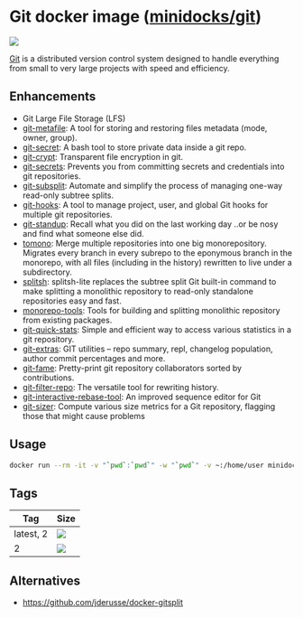 Git docker image ([minidocks/git](https://hub.docker.com/r/minidocks/git))
==========================================================================

![](https://upload.wikimedia.org/wikipedia/commons/thumb/e/e0/Git-logo.svg/150px-Git-logo.svg.png)

[Git](https://git-scm.com/) is a distributed version control system designed to
handle everything from small to very large projects with speed and efficiency.

Enhancements
------------

- Git Large File Storage (LFS)
- [git-metafile](https://github.com/jirutka/git-metafile): A tool for storing
  and restoring files metadata (mode, owner, group).
- [git-secret](https://git-secret.io/): A bash tool to store private data inside
  a git repo.
- [git-crypt](https://www.agwa.name/projects/git-crypt/): Transparent file
  encryption in git.
- [git-secrets](https://github.com/awslabs/git-secrets): Prevents you from
  committing secrets and credentials into git repositories.
- [git-subsplit](https://github.com/dflydev/git-subsplit): Automate and simplify
  the process of managing one-way read-only subtree splits.
- [git-hooks](https://github.com/icefox/git-hooks): A tool to manage project,
  user, and global Git hooks for multiple git repositories.
- [git-standup](https://github.com/kamranahmedse/git-standup): Recall what you
  did on the last working day ..or be nosy and find what someone else did.
- [tomono](https://github.com/unravelin/tomono): Merge multiple repositories
  into one big monorepository. Migrates every branch in every subrepo to the
  eponymous branch in the monorepo, with all files (including in the history)
  rewritten to live under a subdirectory.
- [splitsh](https://github.com/splitsh/lite/commits/master): splitsh-lite
  replaces the subtree split Git built-in command to make splitting a monolithic
  repository to read-only standalone repositories easy and fast.
- [monorepo-tools](https://github.com/shopsys/monorepo-tools): Tools for
  building and splitting monolithic repository from existing packages.
- [git-quick-stats](https://github.com/arzzen/git-quick-stats): Simple and
  efficient way to access various statistics in a git repository.
- [git-extras](https://github.com/tj/git-extras): GIT utilities – repo summary,
  repl, changelog population, author commit percentages and more.
- [git-fame](https://github.com/casperdcl/git-fame): Pretty-print git repository
  collaborators sorted by contributions.
- [git-filter-repo](https://github.com/newren/git-filter-repo/): The versatile
  tool for rewriting history.
- [git-interactive-rebase-tool](https://gitrebasetool.mitmaro.ca): An improved
  sequence editor for Git
- [git-sizer](https://github.com/github/git-sizer): Compute various size metrics
  for a Git repository, flagging those that might cause problems

Usage
-----

```bash
docker run --rm -it -v "`pwd`:`pwd`" -w "`pwd`" -v ~:/home/user minidocks/git sh
```

Tags
----

| Tag       | Size                                                                                                        |
|-----------|-------------------------------------------------------------------------------------------------------------|
| latest, 2 | ![](https://img.shields.io/docker/image-size/minidocks/git/latest?style=flat-square&logo=docker&label=size) |
| 2         | ![](https://img.shields.io/docker/image-size/minidocks/git/2?style=flat-square&logo=docker&label=size)      |

Alternatives
------------

- https://github.com/jderusse/docker-gitsplit

